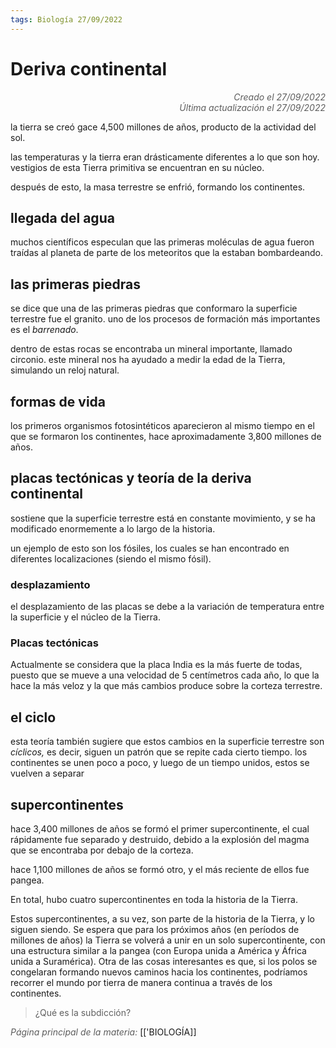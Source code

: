 ```yaml
---
tags: Biología 27/09/2022
---
```


# Deriva continental
<div style="text-align: right; opacity: 0.7; font-style: italic;">Creado el 27/09/2022</div>
<div style="text-align: right; opacity: 0.7; font-style: italic;">Última actualización el 27/09/2022</div>

la tierra se creó gace 4,500 millones de años, producto de la actividad del sol.

las temperaturas y la tierra eran drásticamente diferentes a lo que son hoy.
vestigios de esta Tierra primitiva se encuentran en su núcleo.

después de esto, la masa terrestre se enfrió, formando los continentes.

## llegada del agua
muchos científicos especulan que las primeras moléculas de agua fueron traídas al planeta de parte de los meteoritos que la estaban bombardeando.

## las primeras piedras
se dice que una de las primeras piedras que conformaro la superficie terrestre fue el granito.
uno de los procesos de formación más importantes es el *barrenado*.

dentro de estas rocas se encontraba un mineral importante, llamado circonio. este mineral nos ha ayudado a medir la edad de la Tierra, simulando un reloj natural.

## formas de vida
los primeros organismos fotosintéticos aparecieron al mismo tiempo en el que se formaron los continentes, hace aproximadamente 3,800 millones de años.

## placas tectónicas y teoría de la deriva continental
sostiene que la superficie terrestre está en constante movimiento, y se ha modificado enormemente a lo largo de la historia.

un ejemplo de esto son los fósiles, los cuales se han encontrado en diferentes localizaciones (siendo el mismo fósil).

### desplazamiento
el desplazamiento de las placas se debe a la variación de temperatura entre la superficie y el núcleo de la Tierra.

### Placas tectónicas
Actualmente se considera que la placa India es la más fuerte de todas, puesto que se mueve a una velocidad de 5 centímetros cada año, lo que la hace la más veloz y la que más cambios produce sobre la corteza terrestre.

## el ciclo
esta teoría también sugiere que estos cambios en la superficie terrestre son *cíclicos,* es decir, siguen un patrón que se repite cada cierto tiempo. los continentes se unen poco a poco, y luego de un tiempo unidos, estos se vuelven a separar

## supercontinentes
hace 3,400 millones de años se formó el primer supercontinente, el cual rápidamente fue separado y destruido, debido a la explosión del magma que se encontraba por debajo de la corteza.

hace 1,100 millones de años se formó otro, y el más reciente de ellos fue pangea.

En total, hubo cuatro supercontinentes en toda la historia de la Tierra.

Estos supercontinentes, a su vez, son parte de la historia de la Tierra, y lo siguen siendo. Se espera que para los próximos años (en períodos de millones de años) la Tierra se volverá a unir en un solo supercontinente, con una estructura similar a la pangea (con Europa unida a América y África unida a Suramérica).
Otra de las cosas interesantes es que, si los polos se congelaran formando nuevos caminos hacia los continentes, podríamos recorrer el mundo por tierra de manera continua a través de los continentes.

> ¿Qué es la subdicción?

<span style="opacity: 0.7; font-style: italic;">Página principal de la materia:</span> [['BIOLOGÍA]]